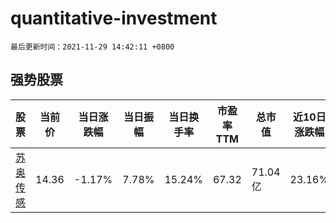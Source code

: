 # quantitative-investment

`最后更新时间：2021-11-29 14:42:11 +0800`

## 强势股票

|股票|当前价|当日涨跌幅|当日振幅|当日换手率|市盈率TTM|总市值|近10日涨跌幅|
|----|----|----|----|----|----|----|----|
|[苏奥传感](https://xueqiu.com/S/SZ300507)|14.36|-1.17%|7.78%|15.24%|67.32|71.04亿|23.16%|
